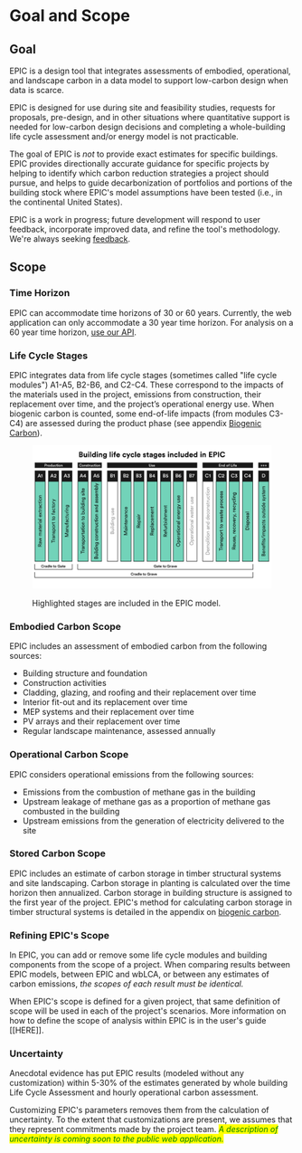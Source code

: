 # Goal and Scope

## Goal

EPIC is a design tool that integrates assessments of embodied, operational, and landscape carbon in a data model to support low-carbon design when data is scarce.

EPIC is designed for use during site and feasibility studies, requests for proposals, pre-design, and in other situations where quantitative support is needed for low-carbon design decisions and completing a whole-building life cycle assessment and/or energy model is not practicable.&#x20;

The goal of EPIC is _not_ to provide exact estimates for specific buildings. EPIC provides directionally accurate guidance for specific projects by helping to identify which carbon reduction strategies a project should pursue, and helps to guide decarbonization of portfolios and portions of the building stock where EPIC's model assumptions have been tested (i.e., in the continental United States).&#x20;

EPIC is a work in progress; future development will respond to user feedback, incorporate improved data, and refine the tool's methodology. We're always seeking [feedback](mailto:epic@ehdd.com?subject=Feedback).

## Scope

### Time Horizon

EPIC can accommodate time horizons of 30 or 60 years. Currently, the web application can only accommodate a 30 year time horizon. For analysis on a 60 year time horizon, [use our API](../access-epic-via-api.md).&#x20;

### Life Cycle Stages

EPIC integrates data from life cycle stages (sometimes called "life cycle modules") A1-A5, B2-B6, and C2-C4. These correspond to the impacts of the materials used in the project, emissions from  construction, their replacement over time, and the project’s operational energy use. When biogenic carbon is counted, some end-of-life impacts (from modules C3-C4) are assessed during the product phase (see appendix [Biogenic Carbon](broken-reference)).

<figure><img src="../.gitbook/assets/EPIC - Included LIfe Cycle Stages.png" alt=""><figcaption><p>Highlighted stages are included in the EPIC model.</p></figcaption></figure>

### Embodied Carbon Scope

EPIC includes an assessment of embodied carbon from the following sources:

* Building structure and foundation
* Construction activities
* Cladding, glazing, and roofing and their replacement over time
* Interior fit-out and its replacement over time
* MEP systems and their replacement over time
* PV arrays and their replacement over time
* Regular landscape maintenance, assessed annually

### Operational Carbon Scope

EPIC considers operational emissions from the following sources:

* Emissions from the combustion of methane gas in the building
* Upstream leakage of methane gas as a proportion of methane gas combusted in the building
* Upstream emissions from the generation of electricity delivered to the site

### Stored Carbon Scope

EPIC includes an estimate of carbon storage in timber structural systems and site landscaping. Carbon storage in planting is calculated over the time horizon then annualized. Carbon storage in building structure is assigned to the first year of the project. EPIC's method for calculating carbon storage in timber structural systems is detailed in the appendix on [biogenic carbon](broken-reference).

### Refining EPIC's Scope

In EPIC, you can add or remove some life cycle modules and building components from the scope of a project. When comparing results between EPIC models, between EPIC and wbLCA, or between any estimates of carbon emissions, _the scopes of each result must be identical._&#x20;

When EPIC's scope is defined for a given project, that same definition of scope will be used in each of the project's scenarios. More information on how to define the scope of analysis within EPIC is in the user's guide \[\[HERE]].

### Uncertainty

Anecdotal evidence has put EPIC results (modeled without any customization) within 5-30% of the estimates generated by whole building Life Cycle Assessment and hourly operational carbon assessment.&#x20;

Customizing EPIC's parameters removes them from the calculation of uncertainty. To the extent that customizations are present, we assumes that they represent commitments made by the project team. _<mark style="color:green;">A description of uncertainty is coming soon to the public web application.</mark>_
